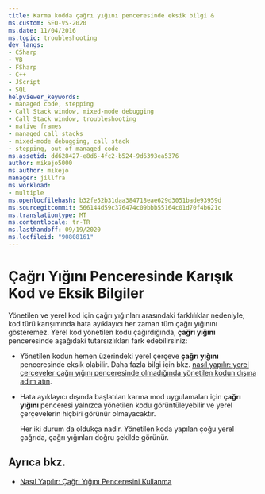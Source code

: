 ```yaml
---
title: Karma kodda çağrı yığını penceresinde eksik bilgi &
ms.custom: SEO-VS-2020
ms.date: 11/04/2016
ms.topic: troubleshooting
dev_langs:
- CSharp
- VB
- FSharp
- C++
- JScript
- SQL
helpviewer_keywords:
- managed code, stepping
- Call Stack window, mixed-mode debugging
- Call Stack window, troubleshooting
- native frames
- managed call stacks
- mixed-mode debugging, call stack
- stepping, out of managed code
ms.assetid: dd628427-e8d6-4fc2-b524-9d6393ea5376
author: mikejo5000
ms.author: mikejo
manager: jillfra
ms.workload:
- multiple
ms.openlocfilehash: b32fe52b31daa384718eae629d3051bade93959d
ms.sourcegitcommit: 566144d59c376474c09bbb55164c01d70f4b621c
ms.translationtype: MT
ms.contentlocale: tr-TR
ms.lasthandoff: 09/19/2020
ms.locfileid: "90808161"
---
```

# <a name="mixed-code-and-missing-information-in-the-call-stack-window"></a>Çağrı Yığını Penceresinde Karışık Kod ve Eksik Bilgiler
Yönetilen ve yerel kod için çağrı yığınları arasındaki farklılıklar nedeniyle, kod türü karışımında hata ayıklayıcı her zaman tüm çağrı yığınını gösteremez. Yerel kod yönetilen kodu çağırdığında, **çağrı yığını** penceresinde aşağıdaki tutarsızlıkları fark edebilirsiniz:

- Yönetilen kodun hemen üzerindeki yerel çerçeve **çağrı yığını** penceresinde eksik olabilir. Daha fazla bilgi için bkz. [nasıl yapılır: yerel çerçeveler çağrı yığını penceresinde olmadığında yönetilen kodun dışına adım atın](how-to-use-the-call-stack-window.md).

- Hata ayıklayıcı dışında başlatılan karma mod uygulamaları için **çağrı yığını** penceresi yalnızca yönetilen kodu görüntüleyebilir ve yerel çerçevelerin hiçbiri görünür olmayacaktır.

  Her iki durum da oldukça nadir. Yönetilen koda yapılan çoğu yerel çağrıda, çağrı yığınları doğru şekilde görünür.

## <a name="see-also"></a>Ayrıca bkz.
- [Nasıl Yapılır: Çağrı Yığını Penceresini Kullanma](../debugger/how-to-use-the-call-stack-window.md)